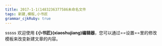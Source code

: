 ```yaml
---
title: 2017-1-1(1483236377586未命名文件 
tags: 新建,模板,小书匠
grammar_cjkRuby: true
---
```


sssss
欢迎使用 **{小书匠}(xiaoshujiang)编辑器**，您可以通过==设置==里的修改模板来改变新建文章的内容。